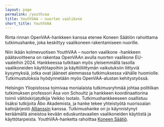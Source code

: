 ```yaml
---
layout: page
permalink: /youthvaa
title: YouthVAA – nuorten vaalikone
short_title: YouthVAA
---
```


Rinta rinnan OpenVAA-hankkeen kanssa etenee Koneen Säätiön rahoittama tutkimushanke, joka keskittyy vaalikoneen rakentamiseen nuorille. 

Niin ikään kolmevuotisen YouthVAA – nuorten vaalikone -hankkeen päätavoitteena on rakentaa OpenVAAn avulla nuorten vaalikone EU-vaaleihin 2024. Hankkeessa tutkitaan myös yleisemmällä tasolla vaalikoneiden käyttötapoihin ja käyttöliittymän vaikutuksiin liittyviä kysymyksiä, jotka ovat jääneet aiemmassa tutkimuksessa vähälle huomiolle. Tutkimustuloksia hyödynnetään myös OpenVAA-alustan kehitystyössä. 

Helsingin Yliopistossa toimivaa monialaista tutkimusryhmää johtaa politiikan tutkimuksen professori Åsa von Schoultz ja hankkeen koordinaattorina toimii väitöskirjatutkija Veikko Isotalo. Tutkimushankkeeseen osallistuu lisäksi tutkijoita Åbo Akademista, ja hanke tekee yhteistyötä nuorisoalan kattojärjestö [Allianssin](https://nuorisoala.fi/) kanssa. Tutkimushanke on jo käynnistynyt keräämällä aineistoa kevään eduskuntavaalien vaalikoneiden käytöstä ja käyttötarpeista. YouthVAA-hanketta rahoittaa [Koneen Säätiö](https://koneensaatio.fi/).